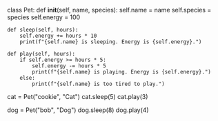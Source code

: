 class Pet:
    def __init__(self, name, species):
        self.name = name
        self.species = species
        self.energy = 100

    def sleep(self, hours):
        self.energy += hours * 10
        print(f"{self.name} is sleeping. Energy is {self.energy}.")

    def play(self, hours):
        if self.energy >= hours * 5:
            self.energy -= hours * 5
            print(f"{self.name} is playing. Energy is {self.energy}.")
        else:
            print(f"{self.name} is too tired to play.")

cat = Pet("cookie", "Cat")
cat.sleep(5)
cat.play(3)
 
dog = Pet("bob", "Dog")
dog.sleep(8)
dog.play(4)

